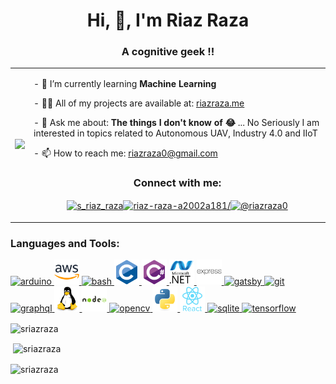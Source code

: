 <!--
### Hi there 👋
**SRiazRaza/SRiazRaza** is a ✨ _special_ ✨ repository because its `README.md` (this file) appears on your GitHub profile.

Here are some ideas to get you started:

- 🔭 I’m currently working on ...
- 🌱 I’m currently learning ...
- 👯 I’m looking to collaborate on ...
- 🤔 I’m looking for help with ...
- 💬 Ask me about ...
- 📫 How to reach me: ...
- 😄 Pronouns: ...
- ⚡ Fun fact: ...
-->

<h1 align="center">Hi, 👋, I'm Riaz Raza</h1>
<h3 align="center">A cognitive geek !!</h3>

<table border="0" cellspacing="0" cellpadding="0">
  <tr>
    <td style="border: 0";>
      <img width="400" src="https://pbs.twimg.com/media/E2V3XUMXIAIBVm6?format=jpg&name=large" />
    </td>
    <td style="border: 0";>
    

<p> - 🌱 I’m currently learning <strong>Machine Learning</strong> </p>
    
<p> - 👨‍💻 All of my projects are available at: <a href="https://riazraza.me/portfolio">riazraza.me<a/> </p>

<p> - 💬 Ask me about: <strong>The things I don't know of 😂</strong> ... No Seriously I am interested in topics related to Autonomous UAV, Industry 4.0 and IIoT</p>

<p> - 📫 How to reach me: <a href="mailto:riazraza0@gmail.com">riazraza0@gmail.com<a/></p>


<h3 align="center">Connect with me:</h3>
<p align="center">
<a href="https://twitter.com/s_riaz_raza" target="blank"><img align="center" src="https://raw.githubusercontent.com/rahuldkjain/github-profile-readme-generator/master/src/images/icons/Social/twitter.svg" alt="s_riaz_raza" height="30" width="40" /></a><a href="https://linkedin.com/in/riaz-raza-a2002a181/" target="blank"><img align="center" src="https://raw.githubusercontent.com/rahuldkjain/github-profile-readme-generator/master/src/images/icons/Social/linked-in-alt.svg" alt="riaz-raza-a2002a181/" height="30" width="40" /></a><a href="https://medium.com/@riazraza0" target="blank"><img align="center" src="https://raw.githubusercontent.com/rahuldkjain/github-profile-readme-generator/master/src/images/icons/Social/medium.svg" alt="@riazraza0" height="30" width="40" /></a></p>

</td>
</tr>
</table>


<h3 align="left">Languages and Tools:</h3>
<p align="left"> <a href="https://www.arduino.cc/" target="_blank"> <img src="https://cdn.worldvectorlogo.com/logos/arduino-1.svg" alt="arduino" width="40" height="40"/> </a> <a href="https://aws.amazon.com" target="_blank"> <img src="https://raw.githubusercontent.com/devicons/devicon/master/icons/amazonwebservices/amazonwebservices-original-wordmark.svg" alt="aws" width="40" height="40"/> </a> <a href="https://www.gnu.org/software/bash/" target="_blank"> <img src="https://www.vectorlogo.zone/logos/gnu_bash/gnu_bash-icon.svg" alt="bash" width="40" height="40"/> </a> <a href="https://www.cprogramming.com/" target="_blank"> <img src="https://raw.githubusercontent.com/devicons/devicon/master/icons/c/c-original.svg" alt="c" width="40" height="40"/> </a> <a href="https://www.w3schools.com/cs/" target="_blank"> <img src="https://raw.githubusercontent.com/devicons/devicon/master/icons/csharp/csharp-original.svg" alt="csharp" width="40" height="40"/> </a> <a href="https://dotnet.microsoft.com/" target="_blank"> <img src="https://raw.githubusercontent.com/devicons/devicon/master/icons/dot-net/dot-net-original-wordmark.svg" alt="dotnet" width="40" height="40"/> </a> <a href="https://expressjs.com" target="_blank"> <img src="https://raw.githubusercontent.com/devicons/devicon/master/icons/express/express-original-wordmark.svg" alt="express" width="40" height="40"/> </a> <a href="https://www.gatsbyjs.com/" target="_blank"> <img src="https://www.vectorlogo.zone/logos/gatsbyjs/gatsbyjs-icon.svg" alt="gatsby" width="40" height="40"/> </a> <a href="https://git-scm.com/" target="_blank"> <img src="https://www.vectorlogo.zone/logos/git-scm/git-scm-icon.svg" alt="git" width="40" height="40"/> </a> <a href="https://graphql.org" target="_blank"> <img src="https://www.vectorlogo.zone/logos/graphql/graphql-icon.svg" alt="graphql" width="40" height="40"/> </a> <a href="https://www.linux.org/" target="_blank"> <img src="https://raw.githubusercontent.com/devicons/devicon/master/icons/linux/linux-original.svg" alt="linux" width="40" height="40"/> </a> <a href="https://nodejs.org" target="_blank"> <img src="https://raw.githubusercontent.com/devicons/devicon/master/icons/nodejs/nodejs-original-wordmark.svg" alt="nodejs" width="40" height="40"/> </a> <a href="https://opencv.org/" target="_blank"> <img src="https://www.vectorlogo.zone/logos/opencv/opencv-icon.svg" alt="opencv" width="40" height="40"/> </a> <a href="https://www.python.org" target="_blank"> <img src="https://raw.githubusercontent.com/devicons/devicon/master/icons/python/python-original.svg" alt="python" width="40" height="40"/> </a> <a href="https://reactjs.org/" target="_blank"> <img src="https://raw.githubusercontent.com/devicons/devicon/master/icons/react/react-original-wordmark.svg" alt="react" width="40" height="40"/> </a> <a href="https://www.sqlite.org/" target="_blank"> <img src="https://www.vectorlogo.zone/logos/sqlite/sqlite-icon.svg" alt="sqlite" width="40" height="40"/> </a> <a href="https://www.tensorflow.org" target="_blank"> <img src="https://www.vectorlogo.zone/logos/tensorflow/tensorflow-icon.svg" alt="tensorflow" width="40" height="40"/> </a> </p>

<p><img align="center" src="https://github-readme-stats.vercel.app/api/top-langs?username=sriazraza&show_icons=true&locale=en&layout=compact" alt="sriazraza" /></p><p>&nbsp;<img align="center" src="https://github-readme-stats.vercel.app/api?username=sriazraza&show_icons=true&locale=en" alt="sriazraza" /></p>

<p><img align="center" src="https://github-readme-streak-stats.herokuapp.com/?user=sriazraza&" alt="sriazraza" /></p>

